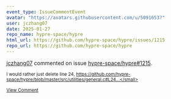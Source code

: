 ```yaml
---
event_type: IssueCommentEvent
avatar: "https://avatars.githubusercontent.com/u/5091653?"
user: jczhang07
date: 2025-01-27
repo_name: hypre-space/hypre
html_url: https://github.com/hypre-space/hypre/issues/1215
repo_url: https://github.com/hypre-space/hypre
---
```


<a href='https://github.com/jczhang07' target='_blank'>jczhang07</a> commented on issue <a href='https://github.com/hypre-space/hypre/issues/1215' target='_blank'>hypre-space/hypre#1215</a>.

<small>I would rather just delete line 24, https://github.com/hypre-space/hypre/blob/master/src/utilities/general.c#L24...</small>

<a href='https://github.com/hypre-space/hypre/issues/1215' target='_blank'>View Comment</a>